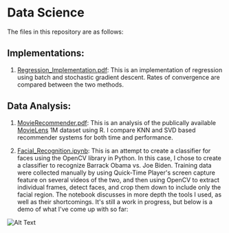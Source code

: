 # Data Science

The files in this repository are as follows:

## Implementations:

1) [Regression_Implementation.pdf](https://github.com/jmichaels1993/Data-Science/blob/master/Regression_Implementation.pdf): This is an implementation of regression using batch and stochastic gradient descent. Rates of convergence are compared between the two methods. 

## Data Analysis:
1) [MovieRecommender.pdf](https://github.com/jmichaels1993/Data-Science/blob/master/Movie%20Recommender.pdf): This is an analysis of the publically available [MovieLens](http://grouplens.org/datasets/movielens/1m/) 1M dataset using R. I compare KNN and SVD based recommender systems for both time and performance. 

2) [Facial_Recognition.ipynb](https://github.com/jmichaels1993/Data-Science/blob/master/Facial%20Recognition.ipynb): This is an attempt to create a classifier for faces using the OpenCV library in Python. In this case, I chose to create a classifier to recognize Barrack Obama vs. Joe Biden. Training data were collected manually by using Quick-Time Player's screen capture feature on several videos of the two, and then using OpenCV to extract individual frames, detect faces, and crop them down to include only the facial region. The notebook discusses in more depth the tools I used, as well as their shortcomings. It's still a work in progress, but below is a demo of what I've come up with so far:

![Alt Text](/Misc/LBHP.gif)
